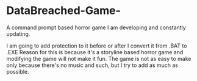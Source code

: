 # DataBreached-Game-
A command prompt based horror game I am developing and constantly updating.

I am going to add protection to it before or after I convert it from .BAT to .EXE
Reason for this is because it's a storyline based horror game and modifying the game will not make it fun.
The game is not as easy to make only because there's no music and such, but I try to add as much as possible.
